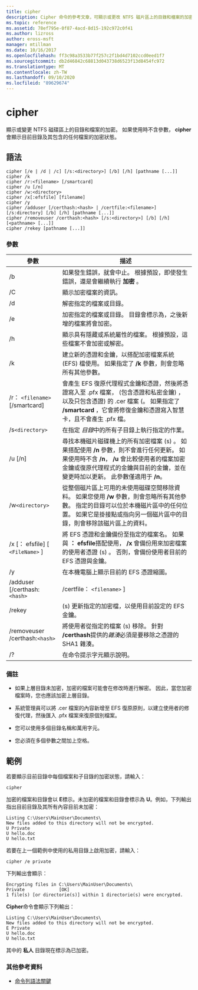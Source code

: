 ```yaml
---
title: cipher
description: Cipher 命令的參考文章，可顯示或更改 NTFS 磁片區上的目錄和檔案的加密。
ms.topic: reference
ms.assetid: 78ef795e-0f87-4acd-8d15-192c972c0f41
ms.author: lizross
author: eross-msft
manager: mtillman
ms.date: 10/16/2017
ms.openlocfilehash: ff3c98a3533b77f257c2f1bd4d7102ccd0eed1f7
ms.sourcegitcommit: db2d46842c68813d043738d6523f13d8454fc972
ms.translationtype: MT
ms.contentlocale: zh-TW
ms.lasthandoff: 09/10/2020
ms.locfileid: "89629674"
---
```

# <a name="cipher"></a>cipher

顯示或變更 NTFS 磁碟區上的目錄和檔案的加密。 如果使用時不含參數， **cipher** 會顯示目前目錄及其包含的任何檔案的加密狀態。

## <a name="syntax"></a>語法

```
cipher [/e | /d | /c] [/s:<directory>] [/b] [/h] [pathname [...]]
cipher /k
cipher /r:<filename> [/smartcard]
cipher /u [/n]
cipher /w:<directory>
cipher /x[:efsfile] [filename]
cipher /y
cipher /adduser [/certhash:<hash> | /certfile:<filename>] [/s:directory] [/b] [/h] [pathname [...]]
cipher /removeuser /certhash:<hash> [/s:<directory>] [/b] [/h] [<pathname> [...]]
cipher /rekey [pathname [...]]
```

### <a name="parameters"></a>參數

| 參數 | 描述 |
| ---------- | ----------- |
| /b | 如果發生錯誤，就會中止。 根據預設，即使發生錯誤，還是會繼續執行 **加密** 。 |
| /C | 顯示加密檔案的資訊。 |
| /d | 解密指定的檔案或目錄。 |
| /e | 加密指定的檔案或目錄。 目錄會標示為，之後新增的檔案將會加密。 |
| /h | 顯示具有隱藏或系統屬性的檔案。 根據預設，這些檔案不會加密或解密。 |
| /k | 建立新的憑證和金鑰，以搭配加密檔案系統 (EFS) 檔使用。 如果指定了 **/k** 參數，則會忽略所有其他參數。 |
| /r： `<filename>` [/smartcard] | 會產生 EFS 復原代理程式金鑰和憑證，然後將憑證寫入至 .pfx 檔案， (包含憑證和私密金鑰) ，以及只包含憑證) 的 .cer 檔案 (。 如果指定了 **/smartcard** ，它會將修復金鑰和憑證寫入智慧卡，且不會產生 .pfx 檔。 |
| /s`<directory>` | 在指定 *目錄*中的所有子目錄上執行指定的作業。 |
| /u [/n] |  尋找本機磁片磁碟機上的所有加密檔案 (s) 。 如果搭配使用 **/n** 參數，則不會進行任何更新。 如果使用時不含 **/n**， **/u** 會比較使用者的檔案加密金鑰或復原代理程式的金鑰與目前的金鑰，並在變更時加以更新。 此參數僅適用于 **/n**。 |
| /w`<directory>` | 從整個磁片區上可用的未使用磁碟空間移除資料。 如果您使用 **/w** 參數，則會忽略所有其他參數。 指定的目錄可以位於本機磁片區中的任何位置。 如果它是掛接點或指向另一個磁片區中的目錄，則會移除該磁片區上的資料。 |
| /x [： efsfile] [ `<FileName>` ] | 將 EFS 憑證和金鑰備份至指定的檔案名。 如果與 **： efsfile**搭配使用， **/x** 會備份用來加密檔案的使用者憑證 (s) 。 否則，會備份使用者目前的 EFS 憑證與金鑰。 |
| /y | 在本機電腦上顯示目前的 EFS 憑證縮圖。 |
| /adduser [/certhash:`<hash>` | /certfile： `<filename>` ] |
| /rekey |  (s) 更新指定的加密檔，以使用目前設定的 EFS 金鑰。 |
| /removeuser /certhash:`<hash>` | 將使用者從指定的檔案 (s) 移除。 針對 **/certhash**提供的*雜湊*必須是要移除之憑證的 SHA1 雜湊。 |
| /? | 在命令提示字元顯示說明。 |

### <a name="remarks"></a>備註

- 如果上層目錄未加密，加密的檔案可能會在修改時進行解密。 因此，當您加密檔案時，您也應該加密上層目錄。

- 系統管理員可以將 .cer 檔案的內容新增至 EFS 復原原則，以建立使用者的修復代理，然後匯入 .pfx 檔案來復原個別檔案。

- 您可以使用多個目錄名稱和萬用字元。

- 您必須在多個參數之間加上空格。

## <a name="examples"></a>範例

若要顯示目前目錄中每個檔案和子目錄的加密狀態，請輸入：

```
cipher
```

加密的檔案和目錄會以 **E**標示。未加密的檔案和目錄會標示為 **U**。例如，下列輸出指出目前目錄及其所有內容目前未加密：

```
Listing C:\Users\MainUser\Documents\
New files added to this directory will not be encrypted.
U Private
U hello.doc
U hello.txt
```

若要在上一個範例中使用的私用目錄上啟用加密，請輸入：

```
cipher /e private
```

下列輸出會顯示：

```
Encrypting files in C:\Users\MainUser\Documents\
Private             [OK]
1 file(s) [or directorie(s)] within 1 directorie(s) were encrypted.
```

**Cipher**命令會顯示下列輸出：

```
Listing C:\Users\MainUser\Documents\
New files added to this directory will not be encrypted.
E Private
U hello.doc
U hello.txt
```

其中的 **私人** 目錄現在標示為已加密。

### <a name="additional-references"></a>其他參考資料

- [命令列語法關鍵](command-line-syntax-key.md)
